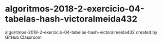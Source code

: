 # algoritmos-2018-2-exercicio-04-tabelas-hash-victoralmeida432
algoritmos-2018-2-exercicio-04-tabelas-hash-victoralmeida432 created by GitHub Classroom
